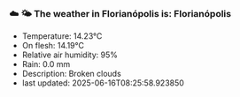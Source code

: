 ### ☁️ 🌤️  The weather in Florianópolis is: Florianópolis

- Temperature: 14.23°C
- On flesh: 14.19°C
- Relative air humidity: 95%
- Rain: 0.0 mm
- Description: Broken clouds
- last updated: 2025-06-16T08:25:58.923850

